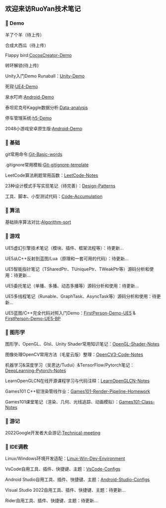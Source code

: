 ## 欢迎来访RuoYan技术笔记

### 🌱 Demo

羊了个羊（待上传）

合成大西瓜（待上传）

Flappy bird:[CocosCreator-Demo](https://github.com/cmu-ruoyan-lgl/flappy-bird)

转环解锁(待上传)

Unity入门Demo Runaball：[Unity-Demo](https://github.com/AstroWYH/Unity-Runaball-Demo)

死寂:[UE4-Demo](https://cmu-ruoyan-lgl.github.io/2022/08/31/Kill-for-life/)

泉水叮咚:[Android-Demo](https://github.com/cmu-ruoyan-lgl/Spring)

泰坦尼克号Kaggle数据分析:[Data-analysis](https://github.com/cmu-ruoyan-lgl/TITANIC)

停车管理系统:[h5-Demo](https://github.com/cmu-ruoyan-lgl/park)

2048小游戏安卓原生版:[Android-Demo](https://github.com/cmu-ruoyan-lgl/android-2048)

### 🌱 基础

git常用命令:[Git-Basic-words](https://cmu-ruoyan-lgl.github.io/2023/02/04/Git%E5%B8%B8%E7%94%A8%E5%91%BD%E4%BB%A4%E6%95%B4%E7%90%86/#more)

.gitignore常用模板:[Git-gitignore-template](https://github.com/github/gitignore)

LeetCode算法刷题常用函数：[LeetCode-Notes](https://cmu-ruoyan-lgl.github.io/2023/02/14/%E5%88%B7%E9%A2%98%E5%B8%B8%E7%94%A8%E5%87%BD%E6%95%B0/#more)

23种设计模式手写实现笔记（待完善）：[Design-Patterns](https://github.com/AstroWYH/Design-Patterns)

工具、脚本、小型测试代码：[Code-Accumulation](https://github.com/AstroWYH/Code-Accumulation)

### 🌱 算法

基础排序算法对比:[Algorithm-sort](https://cmu-ruoyan-lgl.github.io/2022/09/01/%E5%B8%B8%E8%A7%81%E6%8E%92%E5%BA%8F%E7%AE%97%E6%B3%95%E5%AF%B9%E6%AF%94/#more)

### 🌱 游戏

UE5虚幻引擎技术笔记（模块、插件、框架流程等）：待更新...

UE5从C++反射到蓝图/Lua（原理和一套可用的代码）：待更新...

UE5智能指针笔记（TSharedPtr、TUniquePtr、TWeakPtr等）源码分析和使用：待更新...

UE5委托笔记（单播、多播、动态多播等）源码分析和使用：待更新...

UE5多线程笔记（Runable、GraphTask、AsyncTask等）源码分析和使用：待更新...

UE5蓝图/C++完全代码对照入门Demo：[FirstPerson-Demo-UE5](https://github.com/AstroWYH/FirstPerson-Demo-UE5) & [FirstPerson-Demo-UE5-BP ](https://github.com/AstroWYH/FirstPerson-Demo-UE5-BP)

### 🌱 图形学

图形学、OpenGL、Glsl、Unity Shader常用知识笔记：[OpenGL-Shader-Notes](https://github.com/AstroWYH/OpenGL-Shader-Notes)

图像处理OpenCV常用方法（毛星云版）整理：[OpenCV3-Code-Notes](https://github.com/AstroWYH/OpenCV3-Code-Notes)

机器学习&深度学习（吴恩达/Tudui）&TensorFlow/Pytorch笔记：[DeepLearning-Pytorch-Notes](https://github.com/AstroWYH/DeepLearning-Pytorch-Notes)

LearnOpenGLCN在线开源课程学习与代码注释：[LearnOpenGLCN-Notes](https://github.com/AstroWYH/LearnOpenGLCN-Notes)

Games101 C++软渲染管线作业：[Games101-Render-Pipeline-Homework](https://github.com/AstroWYH/Games101-Render-Pipeline-Homework)

Games101课堂笔记（渲染、几何、光线追踪、动画模拟）：[Games101-Class-Notes](https://github.com/cmu-ruoyan-lgl/Games101-Class-Notes)

### 🌱 游记

2022Google开发者大会游记:[Technical-meeting](https://cmu-ruoyan-lgl.github.io/2022/09/13/Google-view/)


### 🌱 IDE调教

Linux/Windows环境开发适配：[Linux-Win-Dev-Environment](https://github.com/AstroWYH/Linux-Win-Dev-Environment)

VsCode自用工具、插件、快捷键、主题：[VsCode-Configs](https://github.com/AstroWYH/VsCode-Configs)

Android Studio自用工具、插件、快捷键、主题：[Android-Studio-Configs](https://github.com/AstroWYH/Android-Studio-Configs)

Visual Studio 2022自用工具、插件、快捷键、主题：待更新...

Rider自用工具、插件、快捷键、主题：待更新...


